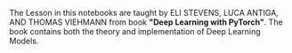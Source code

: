The Lesson in this notebooks are taught by ELI STEVENS, LUCA ANTIGA, AND THOMAS VIEHMANN from book **"Deep Learning with PyTorch"**. 
The book contains both the theory and implementation of Deep Learning Models.
